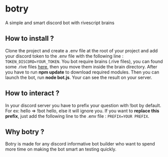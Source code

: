 # botry
A simple and smart discord bot with rivescript brains

## How to install ?
Clone the project and create a .env file at the root of your project and add your discord token to the .env file with the following line : `TOKEN_DISCORD=YOUR_TOKEN`. You bot require brains (.rive files), you can found some .rive files [here](https://www.rivescript.com/try), then you move them inside the brain directory.
After you have to run **npm update** to download required modules. Then you can launch the bot, run **node bot.js**. Your can see the result on your server.

## How to interact ?
In your discord server you have to prefix your question with !bot by default. For ex: hello => !bot hello, else it will ignore you. If you want to **replace this prefix**, just add the following line to the .env file : `PREFIX=YOUR PREFIX`.

## Why botry ?
Botry is made for any discord informative bot builder who want to spend more time on making the bot smart an testing quickly.
